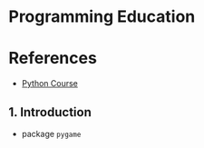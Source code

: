 # Programming Education 


# References
- [Python Course](https://www.codecademy.com/catalog/language/python)

## 1. Introduction
- package `pygame` 